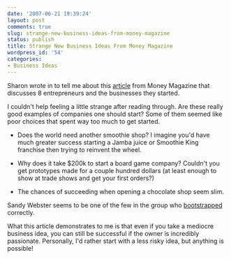 ```yaml
---
date: '2007-06-21 19:39:24'
layout: post
comments: true
slug: strange-new-business-ideas-from-money-magazine
status: publish
title: Strange New Business Ideas From Money Magazine
wordpress_id: '54'
categories:
- Business Ideas
---
```


Sharon wrote in to tell me about this [article](http://money.cnn.com/galleries/2007/moneymag/0706/gallery.success_stories.moneymag/index.html) from Money Magazine that discusses 8 entrepreneurs and the businesses they started.

I couldn't help feeling a little strange after reading through.  Are these really good examples of companies one should start?  Some of them seemed like poor choices that spent way too much to get started.




	
  * Does the world need another smoothie shop?  I imagine you'd have much greater success starting a Jamba juice or Smoothie King franchise then trying to reinvent the wheel.

	
  * Why does it take $200k to start a board game company?  Couldn't you get prototypes made for a couple hundred dollars (at least enough to show at trade shows and get your first orders?)

	
  * The chances of succeeding when opening a chocolate shop seem slim.



Sandy Webster seems to be one of the few in the group who [bootstrapped](http://money.cnn.com/galleries/2007/moneymag/0706/gallery.success_stories.moneymag/4.html) correctly.

What this article demonstrates to me is that even if you take a mediocre business idea, you can still be successful if the owner is incredibly passionate.  Personally, I'd rather start with a less risky idea, but anything is possible!
